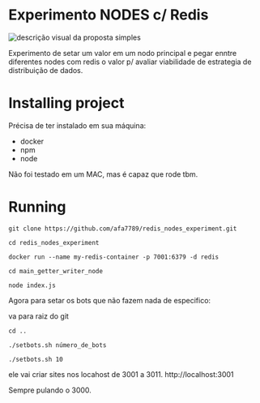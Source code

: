 # Experimento NODES c/ Redis

![descrição visual da proposta simples](https://github.com/afa7789/redis_nodes_experiments/blob/main/resources/imagem_git.png?raw=true)

Experimento de setar um valor em um nodo principal e pegar enntre diferentes nodes com redis o valor p/ avaliar viabilidade de estrategia de distribuição de dados.

# Installing project

Précisa de ter instalado em sua máquina:
- docker
- npm
- node

Não foi testado em um MAC, mas é capaz que rode tbm.

# Running

`git clone https://github.com/afa7789/redis_nodes_experiment.git`

`cd redis_nodes_experiment`

`docker run --name my-redis-container -p 7001:6379 -d redis`

`cd main_getter_writer_node`

`node index.js`

Agora para setar os bots que não fazem nada de especifico:

va para raiz do git

`cd ..`

`./setbots.sh número_de_bots`

`./setbots.sh 10`

ele vai criar sites nos locahost de 3001 a 3011. 
http://localhost:3001

Sempre pulando o 3000.
